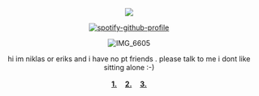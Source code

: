 <div align="center">

![](https://komarev.com/ghpvc/?username=7RIGUN&label=evil_peopple_on_my_pt:&color=red&style=flat)

<div align="center">

[![spotify-github-profile](https://spotify-github-profile.kittinanx.com/api/view?uid=tildejohanne&cover_image=true&theme=novatorem&show_offline=true&background_color=121212&interchange=true&bar_color=53b14f&bar_color_cover=true)](https://github.com/kittinan/spotify-github-profile)
  
![IMG_6605](https://64.media.tumblr.com/f8e002eca6a5788fb47e0c782b20cda8/4ebddb31c7687b53-59/s2048x3072/45958bbdedc827ac665df552e87cd0c75f3812a1.jpg) 


hi im niklas or eriks and i have no pt friends . please talk to me i dont like sitting alone :-)

<b> [1.](https://rentry.co/drx)ㅤ [2.](https://phel.atabook.org) ㅤ[3.](https://www.last.fm/user/The_Riddlerr)</b>
